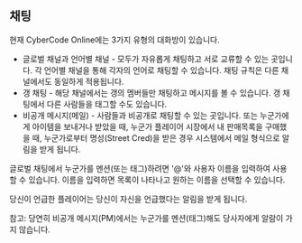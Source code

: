 ## 채팅

현재 CyberCode Online에는 3가지 유형의 대화방이 있습니다.

- 글로벌 채널과 언어별 채널 - 모두가 자유롭게 채팅하고 서로 교류할 수 있는 곳입니다. 각 언어별 채널을 통해 각자의 언어로 채팅할 수 있습니다. 채팅 규칙은 다른 채널에서도 동일하게 적용됩니다.
- 갱 채팅 - 해당 채널에서는 갱의 멤버들만 채팅하고 메시지를 볼 수 있습니다. 갱 채팅에서 다른 사람들을 태그할 수도 있습니다.
- 비공개 메시지(메일) - 사람들과 비공개로 채팅할 수 있는 곳입니다. 또는 누군가에게 아이템을 보내거나 받았을 때, 누군가 플레이어 시장에서 내 판매목록을 구매했을 때, 누군가로부터 명성(Street Cred)을 받은 경우 시스템에서 메일 형식으로 알림을 받게 됩니다.

글로벌 채팅에서 누군가를 멘션(또는 태그)하려면 '@'와 사용자 이름을 입력하여 사용할 수 있습니다. 이름을 입력하면 목록이 나타나고 원하는 이름을 선택할 수 있습니다.

당신이 언급한 플레이어는 당신이 자신을 언급했다는 알림을 받게 됩니다.

참고: 당연히 비공개 메시지(PM)에서는 누군가를 멘션(태그)해도 당사자에게 알람이 가지 않습니다.
